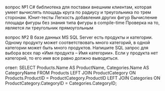 вопрос №1
C# библиотека для поставки внешним клиентам, которая умеет вычислять площадь круга по радиусу и треугольника по трем сторонам.
Юнит-тесты
Легкость добавления других фигур
Вычисление площади фигуры без знания типа фигуры в compile-time
Проверка на то, является ли треугольник прямоугольным 

вопрос №2
В базе данных MS SQL Server есть продукты и категории. Одному продукту может соответствовать много категорий, в одной категории может быть много продуктов.
Напишите SQL запрос для выбора всех пар «Имя продукта – Имя категории». Если у продукта нет категорий, то его имя все равно должно выводиться.

ответ:
SELECT Products.Name AS ProductName, Categories.Name AS CategoryName
FROM Products
LEFT JOIN ProductCategory ON Products.ProductID = ProductCategory.ProductID
LEFT JOIN Categories ON ProductCategory.CategoryID = Categories.CategoryID;
